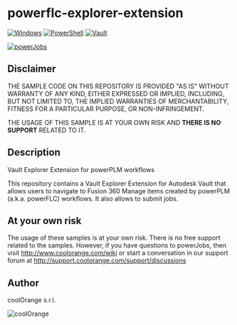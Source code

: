 # powerflc-explorer-extension

[![Windows](https://img.shields.io/badge/Platform-Windows-lightgray.svg)](https://www.microsoft.com/en-us/windows/)
[![PowerShell](https://img.shields.io/badge/PowerShell-5-blue.svg)](https://microsoft.com/PowerShell/)
[![Vault](https://img.shields.io/badge/Autodesk%20Vault-2022-yellow.svg)](https://www.autodesk.com/products/vault/)

[![powerJobs](https://img.shields.io/badge/coolOrange%20powerPLM-22-orange.svg)](https://www.coolorange.com/products/powerplm/)

## Disclaimer

THE SAMPLE CODE ON THIS REPOSITORY IS PROVIDED "AS IS" WITHOUT WARRANTY OF ANY KIND, EITHER EXPRESSED OR IMPLIED, INCLUDING, BUT NOT LIMITED TO, THE IMPLIED WARRANTIES OF MERCHANTABILITY, FITNESS FOR A PARTICULAR PURPOSE, OR NON-INFRINGEMENT.

THE USAGE OF THIS SAMPLE IS AT YOUR OWN RISK AND **THERE IS NO SUPPORT** RELATED TO IT.

## Description

Vault Explorer Extension for powerPLM workflows

This repository contains a Vault Explorer Extension for Autodesk Vault that allows users to navigate to Fusion 360 Manage items created by powerPLM (a.k.a. powerFLC) workflows. It also allows to submit jobs.

## At your own risk
The usage of these samples is at your own risk. There is no free support related to the samples. However, if you have questions to powerJobs, then visit http://www.coolorange.com/wiki or start a conversation in our support forum at http://support.coolorange.com/support/discussions

## Author
coolOrange s.r.l.

![coolOrange](https://i.ibb.co/NmnmjDT/Logo-CO-Full-colore-RGB-short-Payoff.png)
